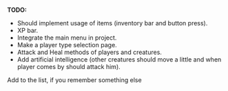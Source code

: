 <b>TODO:</b>
- Should implement usage of items (inventory bar and button press).
- XP bar.
- Integrate the main menu in project.
- Make a player type selection page.
- Attack and Heal methods of players and creatures.
- Add artificial intelligence (other creatures should move a little and when player comes by should attack him).

Add to the list, if you remember something else
